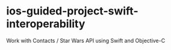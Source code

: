 # ios-guided-project-swift-interoperability
Work with Contacts / Star Wars API using Swift and Objective-C

